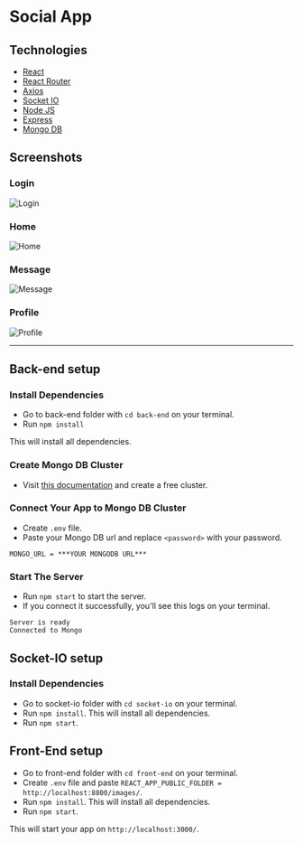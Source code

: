 # **Social App**

## Technologies

- [React](https://reactjs.org/docs/getting-started.html)
- [React Router](https://reactrouter.com/en/main)
- [Axios](https://axios-http.com/docs/intro)
- [Socket IO](https://socket.io/)
- [Node JS](https://nodejs.org/en/)
- [Express](https://expressjs.com/)
- [Mongo DB](https://www.mongodb.com/)

## Screenshots

### **Login**

![Login](https://user-images.githubusercontent.com/93818025/186156571-73c93691-88f7-4551-84c8-6ad9093b70df.PNG)

### **Home**

![Home](https://user-images.githubusercontent.com/93818025/186156549-c7c3d740-5a7c-49c7-8f8a-6e8764e3c3a2.PNG)

### **Message**

![Message](https://user-images.githubusercontent.com/93818025/186156574-73a6ac85-0032-4468-b40c-d97e6100c4ee.PNG)

### **Profile**

![Profile](https://user-images.githubusercontent.com/93818025/186156543-d6d6afb7-42ca-4a89-a3ef-3794a1ab0825.PNG)

---

## Back-end setup

### Install Dependencies

- Go to back-end folder with `cd back-end` on your terminal.
- Run `npm install`

This will install all dependencies.

### Create Mongo DB Cluster

- Visit [this documentation](https://www.mongodb.com/docs/atlas/tutorial/deploy-free-tier-cluster/) and create a free cluster.

### Connect Your App to Mongo DB Cluster

- Create `.env` file.
- Paste your Mongo DB url and replace `<password>` with your password.

```env
MONGO_URL = ***YOUR MONGODB URL***
```

### Start The Server

- Run `npm start` to start the server.
- If you connect it successfully, you'll see this logs on your terminal.

```
Server is ready
Connected to Mongo
```

## Socket-IO setup

### Install Dependencies

- Go to socket-io folder with `cd socket-io` on your terminal.
- Run `npm install`. This will install all dependencies.
- Run `npm start`.

## Front-End setup

- Go to front-end folder with `cd front-end` on your terminal.
- Create `.env` file and paste `REACT_APP_PUBLIC_FOLDER = http://localhost:8800/images/`.
- Run `npm install`. This will install all dependencies.
- Run `npm start`.

This will start your app on `http://localhost:3000/`.
